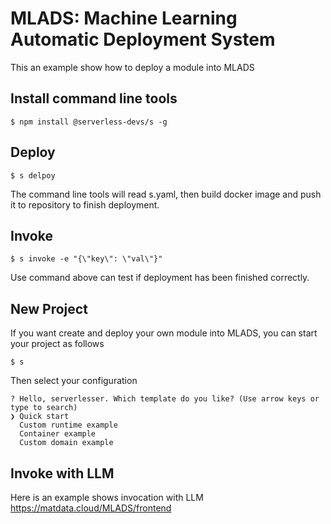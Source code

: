 # MLADS: Machine Learning Automatic Deployment System
This an example show how to deploy a module into MLADS

## Install command line tools
```shell
$ npm install @serverless-devs/s -g
```

## Deploy
```shell
$ s delpoy
```
The command line tools will read s.yaml, then build docker image and push it to repository to finish deployment.

## Invoke
```shell
$ s invoke -e "{\"key\": \"val\"}"
```
Use command above can test if deployment has been finished correctly.

## New Project
If you want create and deploy your own module into MLADS, you can start your project as follows
```shell
$ s
```
Then select your configuration
```shell
? Hello, serverlesser. Which template do you like? (Use arrow keys or type to search)
❯ Quick start 
  Custom runtime example 
  Container example 
  Custom domain example 
```

## Invoke with LLM
Here is an example shows invocation with LLM
https://matdata.cloud/MLADS/frontend